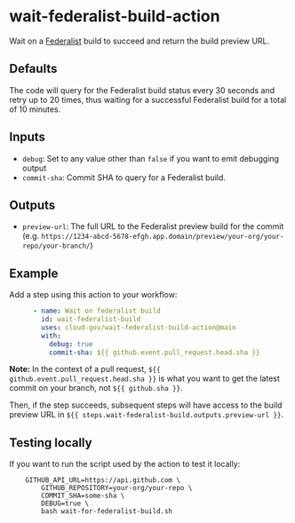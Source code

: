 # wait-federalist-build-action

Wait on a [Federalist](https://federalist.18f.gov/) build to succeed and return the build preview URL.

## Defaults

The code will query for the Federalist build status every 30 seconds and retry up to 20 times, thus waiting for
a successful Federalist build for a total of 10 minutes.

## Inputs

- `debug`: Set to any value other than `false` if you want to emit debugging output
- `commit-sha`: Commit SHA to query for a Federalist build.

## Outputs

- `preview-url`: The full URL to the Federalist preview build for the commit (e.g. `https://1234-abcd-5678-efgh.app.domain/preview/your-org/your-repo/your-branch/`)

## Example

Add a step using this action to your workflow:

```yaml
      - name: Wait on federalist build
        id: wait-federalist-build
        uses: cloud-gov/wait-federalist-build-action@main
        with:
          debug: true
          commit-sha: ${{ github.event.pull_request.head.sha }}
```

**Note:** In the context of a pull request, `${{ github.event.pull_request.head.sha }}` is what you want to get the
latest commit on your branch, not `${{ github.sha }}`.

Then, if the step succeeds, subsequent steps will have access to the build preview URL in `${{ steps.wait-federalist-build.outputs.preview-url }}`.

## Testing locally

If you want to run the script used by the action to test it locally:

```shell
    GITHUB_API_URL=https://api.github.com \
        GITHUB_REPOSITORY=your-org/your-repo \
        COMMIT_SHA=some-sha \
        DEBUG=true \
        bash wait-for-federalist-build.sh
```
